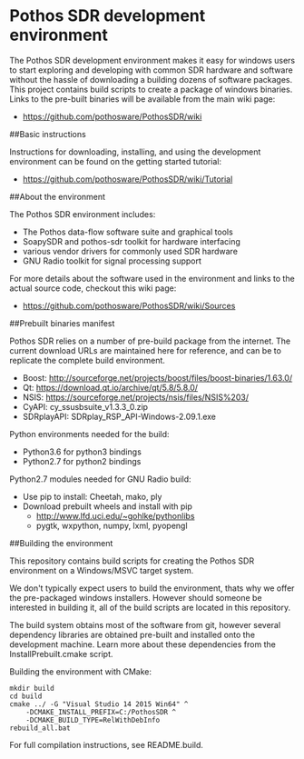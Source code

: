 # Pothos SDR development environment

The Pothos SDR development environment makes it easy for windows users
to start exploring and developing with common SDR hardware and software
without the hassle of downloading a building dozens of software packages.
This project contains build scripts to create a package of windows binaries.
Links to the pre-built binaries will be available from the main wiki page:

* https://github.com/pothosware/PothosSDR/wiki

##Basic instructions

Instructions for downloading, installing,
and using the development environment
can be found on the getting started tutorial:

* https://github.com/pothosware/PothosSDR/wiki/Tutorial

##About the environment

The Pothos SDR environment includes:

* The Pothos data-flow software suite and graphical tools
* SoapySDR and pothos-sdr toolkit for hardware interfacing
* various vendor drivers for commonly used SDR hardware
* GNU Radio toolkit for signal processing support

For more details about the software used in the environment
and links to the actual source code, checkout this wiki page:

* https://github.com/pothosware/PothosSDR/wiki/Sources

##Prebuilt binaries manifest

Pothos SDR relies on a number of pre-build package from the internet.
The current download URLs are maintained here for reference,
and can be to replicate the complete build environment.

* Boost: http://sourceforge.net/projects/boost/files/boost-binaries/1.63.0/
* Qt: https://download.qt.io/archive/qt/5.8/5.8.0/
* NSIS: https://sourceforge.net/projects/nsis/files/NSIS%203/
* CyAPI: cy_ssusbsuite_v1.3.3_0.zip
* SDRplayAPI: SDRplay_RSP_API-Windows-2.09.1.exe

Python environments needed for the build:

* Python3.6 for python3 bindings
* Python2.7 for python2 bindings

Python2.7 modules needed for GNU Radio build:

* Use pip to install: Cheetah, mako, ply
* Download prebuilt wheels and install with pip
  * http://www.lfd.uci.edu/~gohlke/pythonlibs
  * pygtk, wxpython, numpy, lxml, pyopengl

##Building the environment

This repository contains build scripts for creating
the Pothos SDR environment on a Windows/MSVC target system.

We don't typically expect users to build the environment,
thats why we offer the pre-packaged windows installers.
However should someone be interested in building it,
all of the build scripts are located in this repository.

The build system obtains most of the software from git,
however several dependency libraries are obtained pre-built
and installed onto the development machine. Learn more about
these dependencies from the InstallPrebuilt.cmake script.

Building the environment with CMake:

```
mkdir build
cd build
cmake ../ -G "Visual Studio 14 2015 Win64" ^
    -DCMAKE_INSTALL_PREFIX=C:/PothosSDR ^
    -DCMAKE_BUILD_TYPE=RelWithDebInfo
rebuild_all.bat
```

For full compilation instructions, see README.build.
